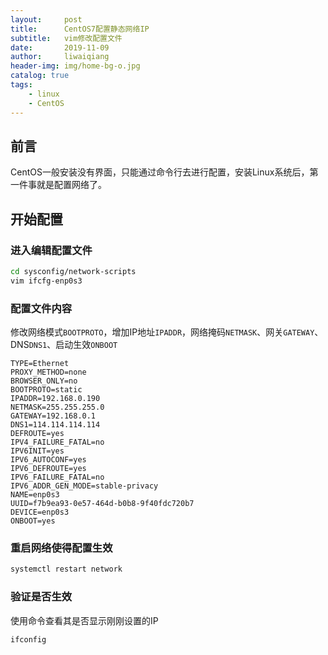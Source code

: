 ```yaml
---
layout:     post
title:      CentOS7配置静态网络IP
subtitle:   vim修改配置文件
date:       2019-11-09
author:     liwaiqiang
header-img: img/home-bg-o.jpg
catalog: true
tags:
    - linux
    - CentOS
---
```


## 前言

CentOS一般安装没有界面，只能通过命令行去进行配置，安装Linux系统后，第一件事就是配置网络了。

## 开始配置

### 进入编辑配置文件
```bash
cd sysconfig/network-scripts
vim ifcfg-enp0s3
```
### 配置文件内容
修改网络模式`BOOTPROTO`，增加IP地址`IPADDR`，网络掩码`NETMASK`、网关`GATEWAY`、DNS`DNS1`、启动生效`ONBOOT`
```
TYPE=Ethernet
PROXY_METHOD=none
BROWSER_ONLY=no
BOOTPROTO=static
IPADDR=192.168.0.190
NETMASK=255.255.255.0
GATEWAY=192.168.0.1
DNS1=114.114.114.114
DEFROUTE=yes
IPV4_FAILURE_FATAL=no
IPV6INIT=yes
IPV6_AUTOCONF=yes
IPV6_DEFROUTE=yes
IPV6_FAILURE_FATAL=no
IPV6_ADDR_GEN_MODE=stable-privacy
NAME=enp0s3
UUID=f7b9ea93-0e57-464d-b0b8-9f40fdc720b7
DEVICE=enp0s3
ONBOOT=yes
```
### 重启网络使得配置生效
```bash
systemctl restart network
```
### 验证是否生效
使用命令查看其是否显示刚刚设置的IP
```bash
ifconfig
```

